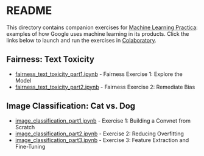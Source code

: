 # README

This directory contains companion exercises for [Machine Learning
Practica](https://developers.google.com/machine-learning/practica/?utm_source=github&utm_campaign=practica&utm_medium=referral&utm_content=practica-landing):
examples of how Google uses machine learning in its products.
Click the links below to launch and run the exercises in 
[Colaboratory](https://colab.research.google.com?utm_source=github&utm_campaign=practica&utm_medium=referral&utm_content=colab-landing).

## Fairness: Text Toxicity

* [fairness_text_toxicity_part1.ipynb](https://colab.research.google.com/github/google/eng-edu/blob/master/ml/pc/exercises/fairness_text_toxicity_part1.ipynb?utm_source=github&utm_campaign=fi-practicum&utm_medium=referral&utm_content=fairnessexercise1-colab-gh) - Fairness Exercise 1: Explore the Model
* [fairness_text_toxicity_part2.ipynb](https://colab.research.google.com/github/google/eng-edu/blob/master/ml/pc/exercises/fairness_text_toxicity_part2.ipynb?utm_source=github&utm_campaign=fi-practicum&utm_medium=referral&utm_content=fairnessexercise2-colab-gh) - Fairness Exercise 2: Remediate Bias

## Image Classification: Cat vs. Dog

* [image_classification_part1.ipynb](https://colab.research.google.com/github/google/eng-edu/blob/master/ml/pc/exercises/image_classification_part1.ipynb?utm_source=github&utm_campaign=ic-practicum&utm_medium=referral&hl=en&utm_content=imageexercise1-colab-gh) - Exercise 1: Building a Convnet from Scratch
* [image_classification_part2.ipynb](https://colab.research.google.com/github/google/eng-edu/blob/master/ml/pc/exercises/image_classification_part2.ipynb?utm_source=github&utm_campaign=ic-practicum&utm_medium=referral&hl=en&utm_content=imageexercise2-colab-gh) - Exercise 2: Reducing Overfitting
* [image_classification_part3.ipynb](https://colab.research.google.com/github/google/eng-edu/blob/master/ml/pc/exercises/image_classification_part3.ipynb?utm_source=github&utm_campaign=ic-practicum&utm_medium=referral&hl=en&utm_content=imageexercise3-colab-gh) - Exercise 3: Feature Extraction and Fine-Tuning
